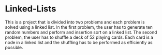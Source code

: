# Linked-Lists
This is a project that is divided into two problems and each problem is solved using a linked list. In the first problem, the user has to generate ten random numbers and perform and insertion sort on a linked list. The second problem, the user has to shuffle a deck of 52 playing cards. Each card is a node in a linked list and the shuffling has to be performed as efficiently as possible.
